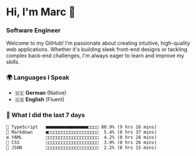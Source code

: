 # Hi, I'm Marc 👋 
### Software Engineer

Welcome to my GitHub! I'm passionate about creating intuitive, high-quality web applications. Whether it's building sleek front-end designs or tackling complex back-end challenges, I'm always eager to learn and improve my skills.  

### 🌍 Languages I Speak  
- 🇩🇪 **German** (Native)  
- 🇬🇧 **English** (Fluent)

### 🤯 What I did the last 7 days

```
🔷 TypeScript   ■■■■■■■■■■■■■■■■□□□□ 80.9% (9 hrs 16 mins)
📝 Markdown     ■□□□□□□□□□□□□□□□□□□□  5.4% (0 hrs 37 mins)
⚙️ YAML         □□□□□□□□□□□□□□□□□□□□  4.2% (0 hrs 28 mins)
🎨 CSS          □□□□□□□□□□□□□□□□□□□□  3.9% (0 hrs 26 mins)
📄 JSON         □□□□□□□□□□□□□□□□□□□□  2.2% (0 hrs 15 mins)
```